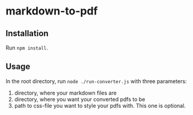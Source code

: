 # markdown-to-pdf

## Installation

Run `npm install`.

## Usage

In the root directory, run `node ./run-converter.js` with three parameters:
  1. directory, where your markdown files are
  2. directory, where you want your converted pdfs to be
  3. path to css-file you want to style your pdfs with. This one is optional.

  
